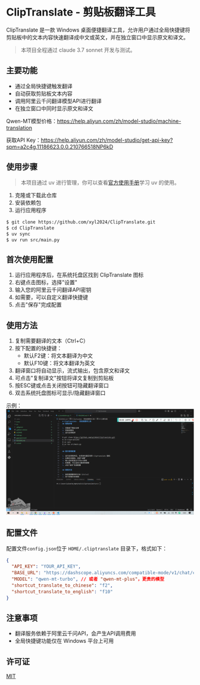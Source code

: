 # ClipTranslate - 剪贴板翻译工具

ClipTranslate 是一款 Windows 桌面便捷翻译工具，允许用户通过全局快捷键将剪贴板中的文本内容快速翻译成中文或英文，并在独立窗口中显示原文和译文。

> 本项目全程通过 claude 3.7 sonnet 开发与测试。

## 主要功能

- 通过全局快捷键触发翻译
- 自动获取剪贴板文本内容
- 调用阿里云千问翻译模型API进行翻译
- 在独立窗口中同时显示原文和译文

Qwen-MT模型价格：https://help.aliyun.com/zh/model-studio/machine-translation

获取API Key：https://help.aliyun.com/zh/model-studio/get-api-key?spm=a2c4g.11186623.0.0.210766518NP6kD

## 使用步骤

> 本项目通过 uv 进行管理，你可以查看[官方使用手册](https://docs.astral.sh/uv/)学习 uv 的使用。

1. 克隆或下载此仓库
2. 安装依赖包
3. 运行应用程序
```
$ git clone https://github.com/xyl2024/ClipTranslate.git
$ cd ClipTranslate
$ uv sync
$ uv run src/main.py
```

## 首次使用配置

1. 运行应用程序后，在系统托盘区找到 ClipTranslate 图标
2. 右键点击图标，选择"设置"
3. 输入您的阿里云千问翻译API密钥
4. 如需要，可以自定义翻译快捷键
5. 点击"保存"完成配置

## 使用方法

1. 复制需要翻译的文本（Ctrl+C）
2. 按下配置的快捷键：
   - 默认F2键：将文本翻译为中文
   - 默认F10键：将文本翻译为英文
3. 翻译窗口将自动显示，流式输出，包含原文和译文
4. 可点击"复制译文"按钮将译文复制到剪贴板
5. 按ESC键或点击关闭按钮可隐藏翻译窗口
6. 双击系统托盘图标可显示/隐藏翻译窗口

示例：
![](assets/usage.gif)

## 配置文件

配置文件`config.json`位于 `HOME/.cliptranslate` 目录下，格式如下：

```json
{
  "API_KEY": "YOUR_API_KEY",
  "BASE_URL": "https://dashscope.aliyuncs.com/compatible-mode/v1/chat/completions",
  "MODEL": "qwen-mt-turbo", // 或者 "qwen-mt-plus"，更贵的模型
  "shortcut_translate_to_chinese": "f2",
  "shortcut_translate_to_english": "f10"
}
```

## 注意事项

- 翻译服务依赖于阿里云千问API，会产生API调用费用
- 全局快捷键功能仅在 Windows 平台上可用

## 许可证

[MIT](LICENSE)